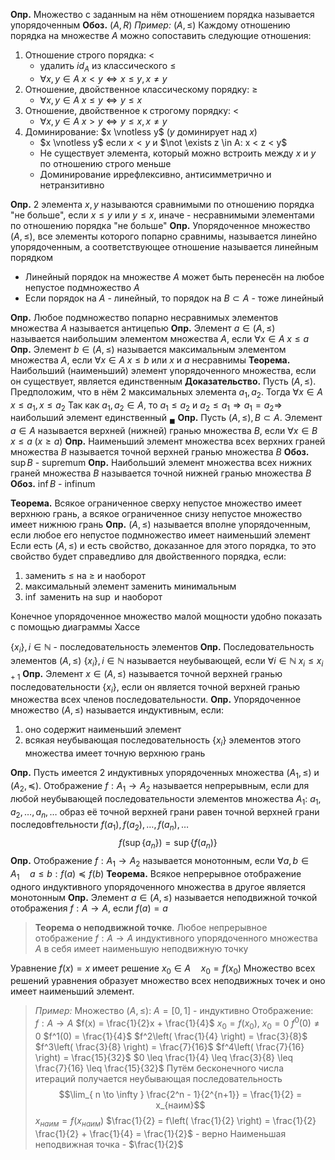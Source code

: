 $\newcommand\vnotless{\mathrel{<\mkern-8mu\mid\mkern8mu}}$
**Опр.** Множество с заданным на нём отношением порядка называется упорядоченным
**Обоз.** $(A, R)$
*Пример:* $(A, \leq)$
Каждому отношению порядка на множестве $A$ можно сопоставить следующие отношения:
1) Отношение строго порядка: $<$
	- удалить $id_A$ из классического $\le$
	- $\forall x, y \in A \; x < y \Leftrightarrow x \le y, x \not = y$
2) Отношение, двойственное классическому порядку: $\ge$
	- $\forall x, y \in A \; x \le y \Leftrightarrow y \le x$
3) Отношение, двойственное к строгому порядку: $<$
	- $\forall x, y \in A \; x > y \Leftrightarrow y \le x, x \not = y$
4) Доминирование: $x \vnotless y$ ($y$ доминирует над $x$)
	- $x \vnotless y$ если $x < y$ и $\not \exists z \in A: x < z < y$
	- Не существует элемента, который можно встроить между $x$ и $y$  по отношению строго меньше
	- Доминирование иррефлексивно, антисимметрично и нетранзитивно

**Опр.** 2 элемента $x, y$ называются сравнимыми по отношению порядка "не больше", если $x \leq y$ или $y \leq x$, иначе - несравнимыми элементами по отношению порядка "не больше"
**Опр.** Упорядоченное множество $(A, \leq)$, все элементы которого попарно сравнимы, называется линейно упорядоченным, а соответствующее отношение называется линейным порядком
- Линейный порядок на множестве $A$ может быть перенесён на любое непустое подмножество $A$
- Если порядок на $A$ - линейный, то порядок на $B \subset A$ - тоже линейный

**Опр.** Любое подмножество попарно несравнимых элементов множества $A$ называется антицепью
**Опр.** Элемент $a \in (A, \leq)$ называется наибольшим элементом множества $A$, если $\forall x \in A \; x \leq a$
**Опр.** Элемент $b \in (A, \leq)$ называется максимальным элементом множества $A$, если $\forall x \in A \; x \leq b$ или $x$ и $a$ несравнимы
**Теорема.** Наибольший (наименьший) элемент упорядоченного множества, если он существует, является единственным
**Доказательство.** Пусть $(A, \leq)$. Предположим, что в нём 2 максимальных элемента $a_{1}, a_{2}$. Тогда $\forall x \in A \; x \leq a_{1}, x \leq a_{2}$
Так как $a_{1}, a_{2} \in A$, то $a_{1} \leq a_{2}$ и $a_{2} \leq a_{1} \Rightarrow a_{1} = a_{2} \Rightarrow$ наибольший элемент единственный $_{\blacksquare}$
**Опр.** Пусть $(A, \leq), B \subset A$. Элемент $a \in A$ называется верхней (нижней) гранью множества $B$, если $\forall x \in B \; x \leq a \; (x \geq a)$
**Опр.** Наименьший элемент множества всех верхних граней множества $B$ называется точной верхней гранью множества $B$
**Обоз.** $\sup B$ - supremum
**Опр.** Наибольший элемент множества всех нижних граней множества $B$ называется точной нижней гранью множества $B$
**Обоз.** $\inf B$ - infinum

**Теорема.** Всякое ограниченное сверху непустое множество имеет верхнюю грань, а всякое ограниченное снизу непустое множество имеет нижнюю грань
**Опр.** $(A, \leq)$ называется вполне упорядоченным, если любое его непустое подмножество имеет наименьший элемент
Если есть $(A, \leq)$ и есть свойство, доказанное для этого порядка, то это свойство будет справедливо для двойственного порядка, если:
1) заменить $\leq$ на $\geq$ и наоборот
2) максимальный элемент заменить минимальным
3) $\inf$ заменить на $\sup$ и наоборот

Конечное упорядоченное множество малой мощности удобно показать с помощью диаграммы Хассе

$\{ x_{i} \}, i \in \mathbb{N}$ - последовательность элементов
**Опр.** Последовательность элементов $(A, \leq)$ $\{ x_{i} \}, i \in \mathbb{N}$ называется неубывающей, если $\forall i \in \mathbb{N} \; x_{i} \leq x_{i + 1}$
**Опр.**  Элемент $x \in (A, \leq)$ называется точной верхней гранью последовательности $\{ x_{i} \}$, если он является точной верхней гранью множества всех членов последовательности.
**Опр.** Упорядоченное множество $(A, \leq)$ называется индуктивным, если:
1) оно содержит наименьший элемент
2) всякая неубывающая последовательность $\{ x_{i} \}$ элементов этого множества имеет точную верхнюю грань

**Опр.** Пусть имеется 2 индуктивных упорядоченных множества $(A_{1}, \leq)$ и $(A_{2}, \preceq)$. Отображение $f: A_{1} \to A_{2}$ называется непрерывным, если для любой неубывающей последовательности элементов множества $A_{1}$: $a_{1}, a_{2}, \dots, a_{n}, \dots$ образ её точной верхней грани равен точной верхней грани последовfтельности $f(a_{1}), f(a_{2}), \dots, f(a_{n}), \dots$ $$f(\sup \{ a_{n} \}) = \sup \{ f(a_{n}) \}$$
**Опр.** Отображение $f: A_{1} \to A_{2}$ называется монотонным, если $\forall a, b \in A_{1} \quad a \leq b: f(a) \preceq f(b)$
**Теорема.** Всякое непрерывное отображение одного индуктивного упорядоченного множества в другое является монотонным
**Опр.** Элемент $a \in (A, \leq)$ называется неподвижной точкой отображения $f: A \to A$, если $f(a) = a$

> **Теорема о неподвижной точке**.
> Любое непрерывное отображение $f: A \to A$ индуктивного упорядоченного множества $A$ в себя имеет наименьшую неподвижную точку

Уравнение $f(x) = x$ имеет решение $x_{0} \in A \quad x_{0} = f(x_{0})$
Множество всех решений уравнения образует множество всех неподвижных точек и оно имеет наименьший элемент.
> *Пример:*
> Множество $(A, \leq)$: $A = [0, 1]$ - индуктивно
> Отображение: $f: A \to A$
> $f(x) = \frac{1}{2}x + \frac{1}{4}$
> $x_{0} = f(x_{0})$, $x_{0} = 0$
> $f^0(0) \not= 0$
> $f^1(0) = \frac{1}{4}$
> $f^2\left( \frac{1}{4} \right) = \frac{3}{8}$
> $f^3\left( \frac{3}{8} \right) = \frac{7}{16}$
> $f^4\left( \frac{7}{16} \right) = \frac{15}{32}$
> $0 \leq \frac{1}{4} \leq \frac{3}{8} \leq \frac{7}{16} \leq \frac{15}{32}$
> Путём бесконечного числа итераций получается неубывающая последовательность$$\lim_{ n \to \infty } \frac{2^n - 1}{2^{n+1}} = \frac{1}{2} = x_{наим}$$
> $x_{наим} = f(x_{наим})$
> $\frac{1}{2} = f\left( \frac{1}{2} \right) = \frac{1}{2} \frac{1}{2} + \frac{1}{4} = \frac{1}{2}$ - верно
> Наименьшая неподвижная точка - $\frac{1}{2}$